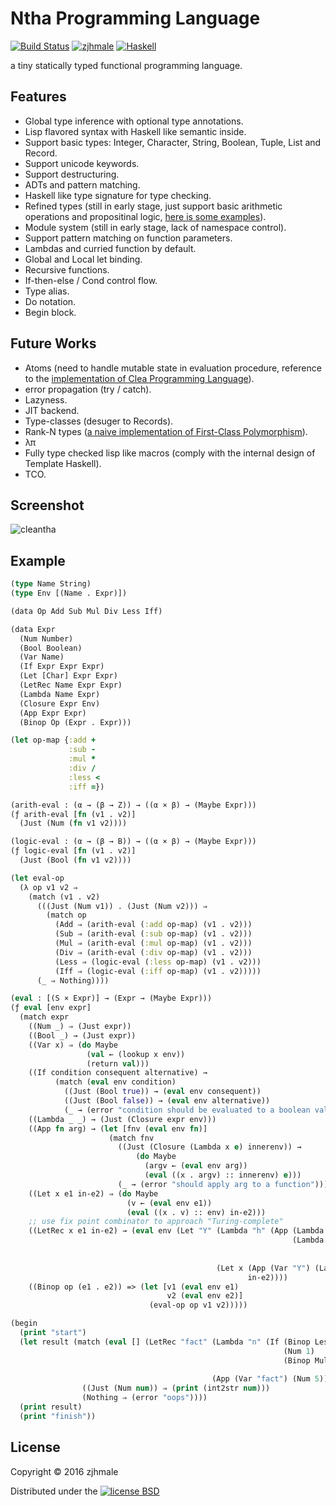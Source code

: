 # Ntha Programming Language

[![Build Status](https://travis-ci.org/zjhmale/Ntha.svg?branch=master)](https://travis-ci.org/zjhmale/Ntha)
[![zjhmale](https://img.shields.io/badge/author-%40zjhmale-blue.svg)](https://github.com/zjhmale)
[![Haskell](https://img.shields.io/badge/language-haskell-red.svg)](https://en.wikipedia.org/wiki/Haskell_(programming_language))

a tiny statically typed functional programming language.

## Features

* Global type inference with optional type annotations.
* Lisp flavored syntax with Haskell like semantic inside.
* Support basic types: Integer, Character, String, Boolean, Tuple, List and Record.
* Support unicode keywords.
* Support destructuring.
* ADTs and pattern matching.
* Haskell like type signature for type checking.
* Refined types (still in early stage, just support basic arithmetic operations and propositinal logic, [here is some examples](https://github.com/zjhmale/Ntha/blob/master/examples/misc.ntha#L188-L195)).
* Module system (still in early stage, lack of namespace control).
* Support pattern matching on function parameters.
* Lambdas and curried function by default.
* Global and Local let binding.
* Recursive functions.
* If-then-else / Cond control flow.
* Type alias.
* Do notation.
* Begin block.

## Future Works

* Atoms (need to handle mutable state in evaluation procedure, reference to the [implementation of Clea Programming Language](https://github.com/zjhmale/Clea/blob/master/src/Prologue.hs#L191-211)).
* error propagation (try / catch).
* Lazyness.
* JIT backend.
* Type-classes (desuger to Records).
* Rank-N types ([a naive implementation of First-Class Polymorphism](https://github.com/zjhmale/HMF/tree/master/src/FCP)).
* λπ
* Fully type checked lisp like macros (comply with the internal design of Template Haskell).
* TCO.

## Screenshot

![cleantha](http://i.imgur.com/i1BrztC.gif)

## Example

```Clojure
(type Name String)
(type Env [(Name . Expr)])

(data Op Add Sub Mul Div Less Iff)

(data Expr
  (Num Number)
  (Bool Boolean)
  (Var Name)
  (If Expr Expr Expr)
  (Let [Char] Expr Expr)
  (LetRec Name Expr Expr)
  (Lambda Name Expr)
  (Closure Expr Env)
  (App Expr Expr)
  (Binop Op (Expr . Expr)))

(let op-map {:add +
             :sub -
             :mul *
             :div /
             :less <
             :iff =})

(arith-eval : (α → (β → Z)) → ((α × β) → (Maybe Expr)))
(ƒ arith-eval [fn (v1 . v2)]
  (Just (Num (fn v1 v2))))

(logic-eval : (α → (β → B)) → ((α × β) → (Maybe Expr)))
(ƒ logic-eval [fn (v1 . v2)]
  (Just (Bool (fn v1 v2))))

(let eval-op
  (λ op v1 v2 ⇒
    (match (v1 . v2)
      (((Just (Num v1)) . (Just (Num v2))) ⇒
        (match op
          (Add ⇒ (arith-eval (:add op-map) (v1 . v2)))
          (Sub ⇒ (arith-eval (:sub op-map) (v1 . v2)))
          (Mul ⇒ (arith-eval (:mul op-map) (v1 . v2)))
          (Div ⇒ (arith-eval (:div op-map) (v1 . v2)))
          (Less ⇒ (logic-eval (:less op-map) (v1 . v2)))
          (Iff ⇒ (logic-eval (:iff op-map) (v1 . v2)))))
      (_ ⇒ Nothing))))

(eval : [(S × Expr)] → (Expr → (Maybe Expr)))
(ƒ eval [env expr]
  (match expr
    ((Num _) ⇒ (Just expr))
    ((Bool _) → (Just expr))
    ((Var x) ⇒ (do Maybe
                 (val ← (lookup x env))
                 (return val)))
    ((If condition consequent alternative) →
          (match (eval env condition)
            ((Just (Bool true)) → (eval env consequent))
            ((Just (Bool false)) → (eval env alternative))
            (_ → (error "condition should be evaluated to a boolean value"))))
    ((Lambda _ _) → (Just (Closure expr env)))
    ((App fn arg) → (let [fnv (eval env fn)]
                      (match fnv
                        ((Just (Closure (Lambda x e) innerenv)) →
                            (do Maybe
                              (argv ← (eval env arg))
                              (eval ((x . argv) :: innerenv) e)))
                        (_ → (error "should apply arg to a function")))))
    ((Let x e1 in-e2) ⇒ (do Maybe
                          (v ← (eval env e1))
                          (eval ((x . v) :: env) in-e2)))
    ;; use fix point combinator to approach "Turing-complete"
    ((LetRec x e1 in-e2) → (eval env (Let "Y" (Lambda "h" (App (Lambda "f" (App (Var "f") (Var "f")))
                                                               (Lambda "f" (App (Var "h")
                                                                                (Lambda "n" (App (App (Var "f") (Var "f"))
                                                                                                 (Var "n")))))))
                                              (Let x (App (Var "Y") (Lambda x e1))
                                                     in-e2))))
    ((Binop op (e1 . e2)) => (let [v1 (eval env e1)
                                   v2 (eval env e2)]
                               (eval-op op v1 v2)))))

(begin
  (print "start")
  (let result (match (eval [] (LetRec "fact" (Lambda "n" (If (Binop Less ((Var "n") . (Num 2)))
                                                             (Num 1)
                                                             (Binop Mul ((Var "n") . (App (Var "fact")
                                                                                          (Binop Sub ((Var "n") . (Num 1))))))))
                                             (App (Var "fact") (Num 5))))
                ((Just (Num num)) ⇒ (print (int2str num)))
                (Nothing ⇒ (error "oops"))))
  (print result)
  (print "finish"))
```

## License

Copyright © 2016 zjhmale

Distributed under the [![license BSD](https://img.shields.io/badge/license-BSD-orange.svg)](https://en.wikipedia.org/wiki/BSD_licenses)
